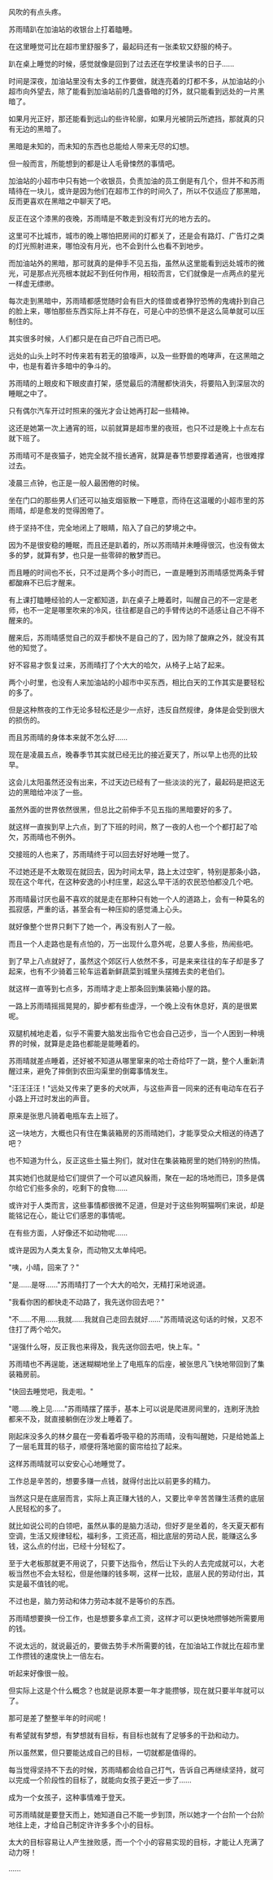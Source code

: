 <link rel="stylesheet" href="../../styles/text.css" />

风吹的有点头疼。

苏雨晴趴在加油站的收银台上打着瞌睡。

在这里睡觉可比在超市里舒服多了，最起码还有一张柔软又舒服的椅子。

趴在桌上睡觉的时候，感觉就像是回到了过去还在学校里读书的日子......

时间是深夜，加油站里没有太多的工作要做，就连亮着的灯都不多，从加油站的小超市向外望去，除了能看到加油站前的几盏昏暗的灯外，就只能看到远处的一片黑暗了。

如果月光正好，那还能看到远山的些许轮廓，如果月光被阴云所遮挡，那就真的只有无边的黑暗了。

黑暗是未知的，而未知的东西也总能给人带来无尽的幻想。

但一般而言，所能想到的都是让人毛骨悚然的事情吧。

加油站的小超市中只有她一个收银员，负责加油的员工倒是有几个，但并不和苏雨晴待在一块儿，或许是因为他们在超市工作的时间久了，所以不仅适应了那黑暗，反而更喜欢在黑暗之中聊天了吧。

反正在这个漆黑的夜晚，苏雨晴是不敢走到没有灯光的地方去的。

这里可不比城市，城市的晚上哪怕把房间的灯都关了，还是会有路灯、广告灯之类的灯光照射进来，哪怕没有月光，也不会到什么也看不到地步。

而加油站外的黑暗，那可就真的是伸手不见五指，虽然从这里能看到远处城市的微光，可是那点光亮根本就起不到任何作用，相较而言，它们就像是一点两点的星光一样虚无缥缈。

每次走到黑暗中，苏雨晴都感觉随时会有巨大的怪兽或者狰狞恐怖的鬼魂扑到自己的脸上来，哪怕那些东西实际上并不存在，可是心中的恐惧不是这么简单就可以压制住的。

其实很多时候，人们都只是在自己吓自己而已吧。

远处的山头上时不时传来若有若无的狼嚎声，以及一些野兽的咆哮声，在这黑暗之中，也是有着许多暗中的争斗的。

苏雨晴的上眼皮和下眼皮直打架，感觉最后的清醒都快消失，将要陷入到深层次的睡眠之中了。

只有偶尔汽车开过时照来的强光才会让她再打起一些精神。

这还是她第一次上通宵的班，以前就算是超市里的夜班，也只不过是晚上十点左右就下班了。

苏雨晴可不是夜猫子，她完全就不擅长通宵，就算是春节想要撑着通宵，也很难撑过去。

凌晨三点钟，也正是一般人最困倦的时候。

坐在门口的那些男人们还可以抽支烟驱散一下睡意，而待在这温暖的小超市里的苏雨晴，却是愈发的觉得困倦了。

终于坚持不住，完全地闭上了眼睛，陷入了自己的梦境之中。

因为不是很安稳的睡眠，而且还是趴着的，所以苏雨晴并未睡得很沉，也没有做太多的梦，就算有梦，也只是一些零碎的散梦而已。

而且睡的时间也不长，只不过是两个多小时而已，一直是睡到苏雨晴感觉两条手臂都酸麻不已后才醒来。

有上课打瞌睡经验的人一定都知道，趴在桌子上睡着时，叫醒自己的不一定是老师，也不一定是哪里吹来的冷风，往往都是自己的手臂传达的不适感让自己不得不醒来的。

醒来后，苏雨晴感觉自己的双手都快不是自己的了，因为除了酸麻之外，就没有其他的知觉了。

好不容易才恢复过来，苏雨晴打了个大大的哈欠，从椅子上站了起来。

两个小时里，也没有人来加油站的小超市中买东西，相比白天的工作其实是要轻松的多了。

但是这种熬夜的工作无论多轻松还是少一点好，违反自然规律，身体是会受到很大的损伤的。

而且苏雨晴的身体本来就不怎么好......

现在是凌晨五点，晚春季节其实就已经无比的接近夏天了，所以早上也亮的比较早。

这会儿太阳虽然还没有出来，不过天边已经有了一些淡淡的光了，最起码是把这无边的黑暗给冲淡了一些。

虽然外面的世界依然很黑，但总比之前伸手不见五指的黑暗要好的多了。

就这样一直挨到早上六点，到了下班的时间，熬了一夜的人也一个个都打起了哈欠，苏雨晴也不例外。

交接班的人也来了，苏雨晴终于可以回去好好地睡一觉了。

不过她还是不太敢现在就回去，因为时间太早，路上太过空旷，特别是那条小路，现在这个年代，在这种安逸的小村庄里，起这么早干活的农民恐怕都没几个吧。

苏雨晴最讨厌也最不喜欢的就是走在那种只有她一个人的道路上，会有一种莫名的孤寂感，严重的话，甚至会有一种压抑的感觉涌上心头。

就好像整个世界只剩下了她一个，再没有别人了一般。

而且一个人走路也是有点怕的，万一出现什么意外呢，总要人多些，热闹些吧。

到了早上八点就好了，虽然这个郊区行人依然不多，可是来来往往的车子却是多了起来，也有不少骑着三轮车运着新鲜蔬菜到城里头摆摊去卖的老伯们。

就这样一直等到七点多，苏雨晴才走上那条回到集装箱小屋的路。

一路上苏雨晴摇摇晃晃的，脚步都有些虚浮，一个晚上没有休息好，真的是很累呢。

双腿机械地走着，似乎不需要大脑发出指令它也会自己迈步，当一个人困到一种境界的时候，就算是走路也都能是能睡着的。

苏雨晴就差点睡着，还好被不知道从哪里窜来的哈士奇给吓了一跳，整个人重新清醒过来，避免了摔倒到农田沟渠里的倒霉事情发生。

"汪汪汪汪！"远处又传来了更多的犬吠声，与这些声音一同来的还有电动车在石子小路上开过时发出的声音。

原来是张思凡骑着电瓶车去上班了。

这一块地方，大概也只有住在集装箱房的苏雨晴她们，才能享受众犬相送的待遇了吧？

也不知道为什么，反正这些土猫土狗们，就对住在集装箱房里的她们特别的热情。

其实她们也就是给它们提供了一个可以遮风躲雨，聚在一起的场地而已，顶多是偶尔给它们些多余的，吃剩下的食物......

或许对于人类而言，这些事情都很微不足道，但是对于这些狗啊猫啊们来说，却是能铭记在心，能让它们感恩的事情呢。

在有些方面，人好像还不如动物呢......

或许是因为人类太复杂，而动物又太单纯吧。

"咦，小晴，回来了？"

"是......是呀......"苏雨晴打了一个大大的哈欠，无精打采地说道。

"我看你困的都快走不动路了，我先送你回去吧？"

"不......不用......我就......我就自己走回去就好......"苏雨晴说这句话的时候，又忍不住打了两个哈欠。

"逞强什么呀，反正我也来得及，我先送你回去吧，快上车。"

苏雨晴也不再逞能，迷迷糊糊地坐上了电瓶车的后座，被张思凡飞快地带回到了集装箱房前。

"快回去睡觉吧，我走啦。"

"嗯......晚上见......"苏雨晴摆了摆手，基本上可以说是爬进房间里的，连刷牙洗脸都来不及，就直接躺倒在沙发上睡着了。

刚起床没多久的林夕晨在一旁看着呼吸平稳的苏雨晴，没有叫醒她，只是给她盖上了一层毛茸茸的毯子，顺便将落地窗的窗帘给拉了起来。

这样苏雨晴就可以安安心心地睡觉了。

工作总是辛苦的，想要多赚一点钱，就得付出比以前更多的精力。

当然这只是在底层而言，实际上真正赚大钱的人，又要比辛辛苦苦赚生活费的底层人民轻松的多了。

就比如说公司的白领吧，虽然从事的是脑力活动，但好歹是坐着的，冬天夏天都有空调，生活又规律轻松，福利多，工资还高，相比底层的劳动人民，能赚这么多钱，这么点的付出，已经十分轻松了。

至于大老板那就更不用说了，只要下达指令，然后让下头的人去完成就可以，大老板当然也不会太轻松，但是他赚的钱多啊，这样一比较，底层人民的劳动付出，其实是最不值钱的呢。

不过也是，脑力劳动和体力劳动本就不是等价的东西。

苏雨晴想要换一份工作，也是想要多拿点工资，这样才可以更快地攒够她所需要用的钱。

不说太远的，就说最近的，要做去势手术所需要的钱，在加油站工作就比在超市里工作攒钱的速度快上一倍左右。

听起来好像很一般。

但实际上这是个什么概念？也就是说原本要一年才能攒够，现在就只要半年就可以了。

那可是差了整整半年的时间呢！

有希望就有梦想，有梦想就有目标，有目标也就有了足够多的干劲和动力。

所以虽然累，但只要能达成自己的目标，一切就都是值得的。

每当觉得坚持不下去的时候，苏雨晴都会给自己打气，告诉自己再继续坚持，就可以完成一个阶段性的目标了，就能向女孩子更近一步了......

成为一个女孩子，这种事情难于登天。

可苏雨晴就是要登天而上，她知道自己不能一步到顶，所以她才一个台阶一个台阶地往上走，才给自己制定许许多多个小的目标。

太大的目标容易让人产生挫败感，而一个个小的容易实现的目标，才能让人充满了动力呀！

......
